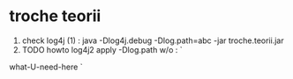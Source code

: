 # troche teorii

1. check log4j (1) : java -Dlog4j.debug -Dlog.path=abc -jar troche.teorii.jar
1. TODO howto log4j2 apply -Dlog.path w/o :
`
  <Properties>
    <Property name="log.path">what-U-need-here</Property>
  </Properties>
`